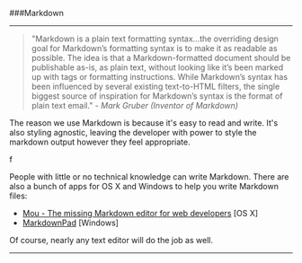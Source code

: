 ###Markdown

----------

>"Markdown is a plain text formatting syntax...the overriding design goal for Markdown’s formatting syntax is to make it as readable as possible. The idea is that a Markdown-formatted document should be publishable as-is, as plain text, without looking like it’s been marked up with tags or formatting instructions. While Markdown’s syntax has been influenced by several existing text-to-HTML filters, the single biggest source of inspiration for Markdown’s syntax is the format of plain text email." *- Mark Gruber (Inventor of Markdown)*

The reason we use Markdown is because it's easy to read and write. It's also styling agnostic, leaving the developer with power to style the markdown output however they feel appropriate.

f

People with little or no technical knowledge can write Markdown. There are also a bunch of apps for OS X and Windows to help you write Markdown files:

 - [Mou - The missing Markdown editor for web developers](http://mouapp.com/) [OS X]
 - [MarkdownPad](http://markdownpad.com/) [Windows]

Of course, nearly any text editor will do the job as well.

----------
